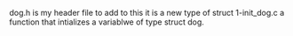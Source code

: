 dog.h is my header file to add to this it is a new type of struct
1-init_dog.c a function that intializes a variablwe of type struct dog.